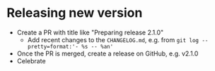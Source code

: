 # Releasing new version

  - Create a PR with title like "Preparing release 2.1.0"
    - Add recent changes to the `CHANGELOG.md`, e.g. from `git log --pretty=format:'- %s -- %an'`
  - Once the PR is merged, create a release on GitHub, e.g. v2.1.0
  - Celebrate
